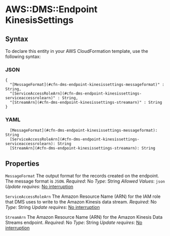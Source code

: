 # AWS::DMS::Endpoint KinesisSettings<a name="aws-properties-dms-endpoint-kinesissettings"></a>

## Syntax<a name="aws-properties-dms-endpoint-kinesissettings-syntax"></a>

To declare this entity in your AWS CloudFormation template, use the following syntax:

### JSON<a name="aws-properties-dms-endpoint-kinesissettings-syntax.json"></a>

```
{
  "[MessageFormat](#cfn-dms-endpoint-kinesissettings-messageformat)" : String,
  "[ServiceAccessRoleArn](#cfn-dms-endpoint-kinesissettings-serviceaccessrolearn)" : String,
  "[StreamArn](#cfn-dms-endpoint-kinesissettings-streamarn)" : String
}
```

### YAML<a name="aws-properties-dms-endpoint-kinesissettings-syntax.yaml"></a>

```
  [MessageFormat](#cfn-dms-endpoint-kinesissettings-messageformat): String
  [ServiceAccessRoleArn](#cfn-dms-endpoint-kinesissettings-serviceaccessrolearn): String
  [StreamArn](#cfn-dms-endpoint-kinesissettings-streamarn): String
```

## Properties<a name="aws-properties-dms-endpoint-kinesissettings-properties"></a>

`MessageFormat`  <a name="cfn-dms-endpoint-kinesissettings-messageformat"></a>
The output format for the records created on the endpoint\. The message format is `JSON`\.
*Required*: No
*Type*: String
*Allowed Values*: `json`
*Update requires*: [No interruption](https://docs.aws.amazon.com/AWSCloudFormation/latest/UserGuide/using-cfn-updating-stacks-update-behaviors.html#update-no-interrupt)

`ServiceAccessRoleArn`  <a name="cfn-dms-endpoint-kinesissettings-serviceaccessrolearn"></a>
The Amazon Resource Name \(ARN\) for the IAM role that DMS uses to write to the Amazon Kinesis data stream\.
*Required*: No
*Type*: String
*Update requires*: [No interruption](https://docs.aws.amazon.com/AWSCloudFormation/latest/UserGuide/using-cfn-updating-stacks-update-behaviors.html#update-no-interrupt)

`StreamArn`  <a name="cfn-dms-endpoint-kinesissettings-streamarn"></a>
The Amazon Resource Name \(ARN\) for the Amazon Kinesis Data Streams endpoint\.
*Required*: No
*Type*: String
*Update requires*: [No interruption](https://docs.aws.amazon.com/AWSCloudFormation/latest/UserGuide/using-cfn-updating-stacks-update-behaviors.html#update-no-interrupt)
